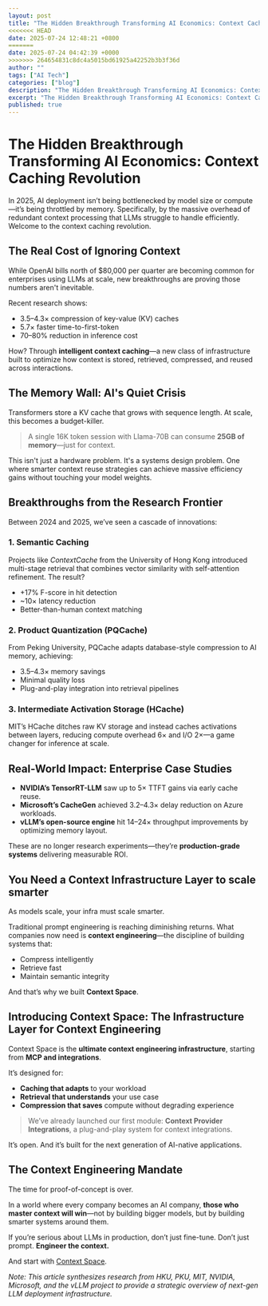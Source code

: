 ```yaml
---
layout: post
title: "The Hidden Breakthrough Transforming AI Economics: Context Caching Revolution"
<<<<<<< HEAD
date: 2025-07-24 12:48:21 +0800
=======
date: 2025-07-24 04:42:39 +0000
>>>>>>> 264654831c8dc4a5015bd61925a42252b3b3f36d
author: ""
tags: ["AI Tech"]
categories: ["blog"]
description: "The Hidden Breakthrough Transforming AI Economics: Context Caching Revolution"
excerpt: "The Hidden Breakthrough Transforming AI Economics: Context Caching Revolution"
published: true
---
```


# The Hidden Breakthrough Transforming AI Economics: Context Caching Revolution

In 2025, AI deployment isn’t being bottlenecked by model size or compute—it’s being throttled by memory. Specifically, by the massive overhead of redundant context processing that LLMs struggle to handle efficiently. Welcome to the context caching revolution.

## The Real Cost of Ignoring Context

While OpenAI bills north of $80,000 per quarter are becoming common for enterprises using LLMs at scale, new breakthroughs are proving those numbers aren't inevitable.

Recent research shows:
- 3.5–4.3× compression of key-value (KV) caches
- 5.7× faster time-to-first-token
- 70–80% reduction in inference cost

How? Through **intelligent context caching**—a new class of infrastructure built to optimize how context is stored, retrieved, compressed, and reused across interactions.

## The Memory Wall: AI's Quiet Crisis

Transformers store a KV cache that grows with sequence length. At scale, this becomes a budget-killer.

> A single 16K token session with Llama-70B can consume **25GB of memory**—just for context.

This isn't just a hardware problem. It's a systems design problem. One where smarter context reuse strategies can achieve massive efficiency gains without touching your model weights.

## Breakthroughs from the Research Frontier

Between 2024 and 2025, we’ve seen a cascade of innovations:

### 1. **Semantic Caching**
Projects like *ContextCache* from the University of Hong Kong introduced multi-stage retrieval that combines vector similarity with self-attention refinement. The result?

- +17% F-score in hit detection
- ~10× latency reduction
- Better-than-human context matching

### 2. **Product Quantization (PQCache)**
From Peking University, PQCache adapts database-style compression to AI memory, achieving:

- 3.5–4.3× memory savings
- Minimal quality loss
- Plug-and-play integration into retrieval pipelines

### 3. **Intermediate Activation Storage (HCache)**
MIT’s HCache ditches raw KV storage and instead caches activations between layers, reducing compute overhead 6× and I/O 2×—a game changer for inference at scale.

## Real-World Impact: Enterprise Case Studies

- **NVIDIA’s TensorRT-LLM** saw up to 5× TTFT gains via early cache reuse.
- **Microsoft’s CacheGen** achieved 3.2–4.3× delay reduction on Azure workloads.
- **vLLM’s open-source engine** hit 14–24× throughput improvements by optimizing memory layout.

These are no longer research experiments—they’re **production-grade systems** delivering measurable ROI.

## You Need a Context Infrastructure Layer to scale smarter

As models scale, your infra must scale smarter.

Traditional prompt engineering is reaching diminishing returns. What companies now need is **context engineering**—the discipline of building systems that:

- Compress intelligently
- Retrieve fast
- Maintain semantic integrity

And that’s why we built **Context Space**.

## Introducing Context Space: The Infrastructure Layer for Context Engineering

Context Space is the **ultimate context engineering infrastructure**, starting from **MCP and integrations**.

It’s designed for:

- **Caching that adapts** to your workload
- **Retrieval that understands** your use case
- **Compression that saves** compute without degrading experience

> We’ve already launched our first module: **Context Provider Integrations**, a plug-and-play system for context integrations.

It’s open. And it’s built for the next generation of AI-native applications.

## The Context Engineering Mandate

The time for proof-of-concept is over.

In a world where every company becomes an AI company, **those who master context will win**—not by building bigger models, but by building smarter systems around them.

If you’re serious about LLMs in production, don’t just fine-tune. Don’t just prompt. **Engineer the context.**

And start with [Context Space](https://github.com/context-space/context-space).

*Note: This article synthesizes research from HKU, PKU, MIT, NVIDIA, Microsoft, and the vLLM project to provide a strategic overview of next-gen LLM deployment infrastructure.*
